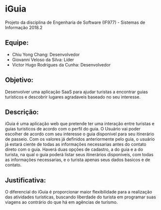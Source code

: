 # iGuia
Projeto da disciplina de Engenharia de Software (IF977) - Sistemas de Informação 2018.2

## Equipe:
* Chiu Yong Chang: Desenvolvedor
* Giovanni Veloso da Silva: Líder
* Victor Hugo Rodrigues da Cunha: Desenvolvedor

## Objetivo:
Desenvolver uma aplicação SaaS para ajudar turistas a encontrar guias turísticos e descobrir lugares agradaveis baseado no seu interesse.

## Descrição:
iGuia é uma aplicação web que pretende ter uma interação entre turistas e guias turisticos de acordo com o perfil do guia. O Usuário vai poder escolher de acordo com seu interesse o guia disponivel para seu itinerário de passeio. Com os valores já definidos anteriormente pelo guia, o usuário já estará ciente de todas as informações necessarias antes do contato direto com o guia. Haverá duas opções de cadastro, a do guia e a do turista, na qual o guia poderá listar seus itinerários disponiveis, com todas as informações necessarias, e o turista apenas seus dados basicos e de contato.

## Justificativa:
O diferencial do iGuia é proporcionar maior flexibilidade para a realização das atividades turísticas, buscando liberdade do turista em programar suas viagens ao contrário do que há em agências de turismo.
